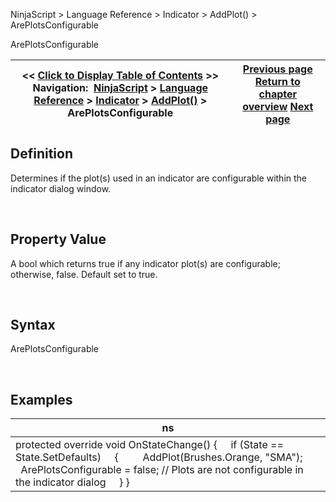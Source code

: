 ﻿


NinjaScript \> Language Reference \> Indicator \> AddPlot() \> ArePlotsConfigurable






















ArePlotsConfigurable







| \<\< [Click to Display Table of Contents](areplotsconfigurable.md) \>\> **Navigation:**     [NinjaScript](ninjascript-1.md) \> [Language Reference](language_reference_wip-1.md) \> [Indicator](indicator-1.md) \> [AddPlot()](addplot-1.md) \> ArePlotsConfigurable | [Previous page](addplot-1.md) [Return to chapter overview](addplot-1.md) [Next page](displacement-1.md) |
| --- | --- |











## Definition


Determines if the plot(s) used in an indicator are configurable within the indicator dialog window.


 


## Property Value


A bool which returns true if any indicator plot(s) are configurable; otherwise, false. Default set to true.


 


## Syntax


ArePlotsConfigurable


 


## Examples




| ns |
| --- |
| protected override void OnStateChange() {      if (State \=\= State.SetDefaults)      {          AddPlot(Brushes.Orange, "SMA");          ArePlotsConfigurable \= false; // Plots are not configurable in the indicator dialog      } } |









